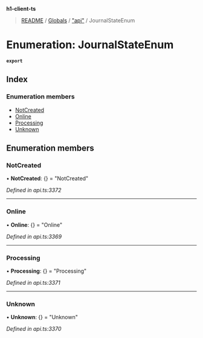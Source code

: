 **h1-client-ts**

> [README](../README.md) / [Globals](../globals.md) / ["api"](../modules/_api_.md) / JournalStateEnum

# Enumeration: JournalStateEnum

**`export`** 

## Index

### Enumeration members

* [NotCreated](_api_.journalstateenum.md#notcreated)
* [Online](_api_.journalstateenum.md#online)
* [Processing](_api_.journalstateenum.md#processing)
* [Unknown](_api_.journalstateenum.md#unknown)

## Enumeration members

### NotCreated

•  **NotCreated**: {} = "NotCreated"

*Defined in api.ts:3372*

___

### Online

•  **Online**: {} = "Online"

*Defined in api.ts:3369*

___

### Processing

•  **Processing**: {} = "Processing"

*Defined in api.ts:3371*

___

### Unknown

•  **Unknown**: {} = "Unknown"

*Defined in api.ts:3370*

